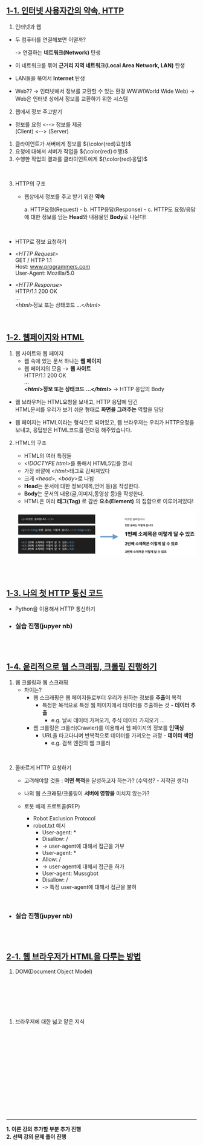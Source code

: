 ## <u>1-1. 인터넷 사용자간의 약속, HTTP</u>

1. 인터넷과 웹

- 두 컴퓨터를 연결해보면 어떨까?

  -> 연결하는 **네트워크(Network)** 탄생

- 이 네트워크를 묶어 **근거리 지역 네트워크(Local Area Network, LAN)** 탄생
- LAN들을 묶어서 **Internet** 탄생
- Web?? -> 인터넷에서 정보를 교환할 수 있는 환경 WWW(World Wide Web)
  -> Web은 인터넷 상에서 정보를 교환하기 위한 시스템

2. 웹에서 정보 주고받기

- 정보를 요청 <--> 정보를 제공
  <br>
  (Client) <--> (Server)

1.  클라이언트가 서버에게 정보를 ${\color{red}요청}$
2.  요청에 대해서 서버가 작업을 ${\color{red}수행}$
3.  수행한 작업의 결과를 클라이언트에게 ${\color{red}응답}$

<br>

3.  HTTP의 구조

    - 웹상에서 정보를 주고 받기 위한 **약속**
      <br>

      a. HTTP요청(Request) - b. HTTP응답(Response) - c. HTTP도 요청/응답에 대한 정보를 담는 **Head**와 내용물인 **Body**로 나뉜다!

<br>

- HTTP로 정보 요청하기
- <_HTTP Request_>
  <br>
  GET / HTTP 1.1
  <br>
  Host: www.programmers.com
  <br>
  User-Agent: Mozilla/5.0

- <_HTTP Response_>
  <br>
  HTTP/1.1 200 OK
  <br>
  ...
  <br>
  <_html_>정보 또는 상태코드 ...<_/html_>
  <br>

<br>

## <u>1-2. 웹페이지와 HTML</u>

1. 웹 사이트와 웹 페이지
   - 웹 속에 있는 문서 하나는 **웹 페이지**
   - 웹 페이지의 모음 -> **웹 사이트**
     <br>
     HTTP/1.1 200 OK
     <br>
     ...
     <br>
     **<_html_>정보 또는 상태코드 ...<_/html_>**
     -> HTTP 응답의 Body
     <br>

- 웹 브라우저는 HTML요청을 보내고, HTTP 응답에 담긴  
  HTML문서를 우리가 보기 쉬운 형태로
  **화면을 그려주는** 역할을 담당

- 웹 페이지는 HTML이라는 형식으로 되어있고, 웹 브라우저는
  우리가 HTTP요청을 보내고, 응답받은 HTML코드를 렌더링
  해주었습니다.

2. HTML의 구조

   - HTML의 여러 특징들
   - <_!DOCTYPE html_>를 통해서 HTML5임를 명시
   - 가장 바깥에 <_html_>태그로 감싸져있다
   - 크게 <_head_>, <_body_>로 나뉨
   - **Head**는 문서에 대한 정보(제목,언어 등)을 작성한다.
   - **Body**는 문서의 내용(글,이미지,동영상 등)을 작성한다.
   - HTML은 여러 **태그(Tag)** 로 감싼 **요소(Element)** 의 집합으로 이루어져있다!

   ![ex_screenshot](./img/1.PNG)

<br>
<br>

## <u>1-3. 나의 첫 HTTP 통신 코드</u>

- Python을 이용해서 HTTP 통신하기

- ### 실습 진행(jupyer nb)

<br>
<br>

## <u>1-4. 윤리적으로 웹 스크래핑, 크롤링 진행하기</u>

1. 웹 크롤링과 웹 스크래핑
   - 차이는?
     - 웹 스크래핑은 웹 페이지들로부터 우리가 원하는 정보를 **추출**이 목적
       - 특정한 목적으로 특정 웹 페이지에서 데이터를 추출하는 것 - **데이터 추출**
         - e.g. 날씨 데이터 가져오기, 주식 데이터 가지오기 ...
     - 웹 크롤링은 크롤러(Crawler)를 이용해서 웹 페이지의 정보를 **인덱싱**
       - URL을 타고다니며 반복적으로 데이터를 가져오는 과정 - **데이터 색인**
         - e.g. 검색 엔진의 웹 크롤러

<br>

2. 올바르게 HTTP 요청하기

   - 고려해야할 것들 : **어떤 목적**을 달성하고자 하는가? (수익성? - 저작권 생각)
   - 나의 웹 스크래핑/크롤링이 **서버에 영향을** 미치지 않는가?

   - 로봇 배제 프로토콜(REP)
     - Robot Exclusion Protocol
     - robot.txt 예시
       - User-agent: \*
       - Disallow: /
       - -> user-agent에 대해서 접근을 거부
       - User-agent: \*
       - Allow: /
       - -> user-agent에 대해서 접근을 허가
       - User-agent: Mussgbot
       - Disallow: /
       - -> 특정 user-agent에 대해서 접근을 불허

<br>

- ### 실습 진행(jupyer nb)
<br>
<br>

## <u>2-1. 웹 브라우저가 HTML을 다루는 방법</u>

1. DOM(Document Object Model)

<br>
<br>
<br>
<br>
<br>

1. 브라우저에 대한 넓고 얕은 지식

<br>

<br>
<br>
<br>
<br>
<br>
<br>
<br>
<br>
<br>
<br>
<br>
<br>

---

**1. 이론 강의 추가할 부분 추가 진행** <br>
**2. 선택 강의 문제 풀이 진행**
